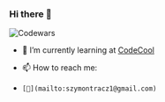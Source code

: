 ### Hi there 👋


![Codewars](https://www.codewars.com/users/szopszop/badges/large)

- 🌱 I’m currently learning at [CodeCool](https://codecool.com/en/)

- 📫 How to reach me: 
-     [📧](mailto:szymontracz1@gmail.com)

